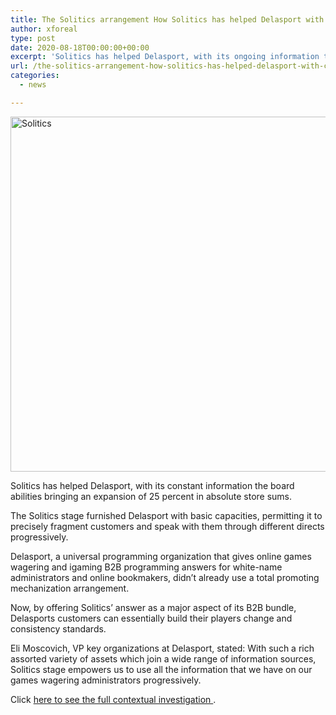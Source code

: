 ```yaml
---
title: The Solitics arrangement How Solitics has helped Delasport with constant data
author: xforeal 
type: post
date: 2020-08-18T00:00:00+00:00
excerpt: 'Solitics has helped Delasport, with its ongoing information the board capacities bringing an expansion of 25 percent in all out store amounts '
url: /the-solitics-arrangement-how-solitics-has-helped-delasport-with-constant-data/
categories:
  - news

---
```

<div class="post-meta">
  <div class="row" />
</div>

<div class="post-content" id="post-content">
  <p class="post">
    <img loading="lazy" alt="Solitics " class="border" height="568" src="https://www.intergameonline.com/uploads/images/posts/Solitics_45c48c.png" style="font-size: 14px;" width="1000" />
  </p>
  
  <p class="post">
    Solitics has helped Delasport, with its constant information the board abilities bringing an expansion of 25 percent in absolute store sums.
  </p>
  
  <p>
    The Solitics stage furnished Delasport with basic capacities, permitting it to precisely fragment customers and speak with them through different directs progressively.
  </p>
  
  <p>
    Delasport, a universal programming organization that gives online games wagering and igaming B2B programming answers for white-name administrators and online bookmakers, didn&#8217;t already use a total promoting mechanization arrangement.
  </p>
  
  <p>
    Now, by offering Solitics&#8217; answer as a major aspect of its B2B bundle, Delasports customers can essentially build their players change and consistency standards.
  </p>
  
  <p>
    Eli Moscovich, VP key organizations at Delasport, stated: With such a rich assorted variety of assets which join a wide range of information sources, Solitics stage empowers us to use all the information that we have on our games wagering administrators progressively.
  </p>
  
  <p>
    Click <a href="#">here to see the full contextual investigation </a>.
  </p>
</div>